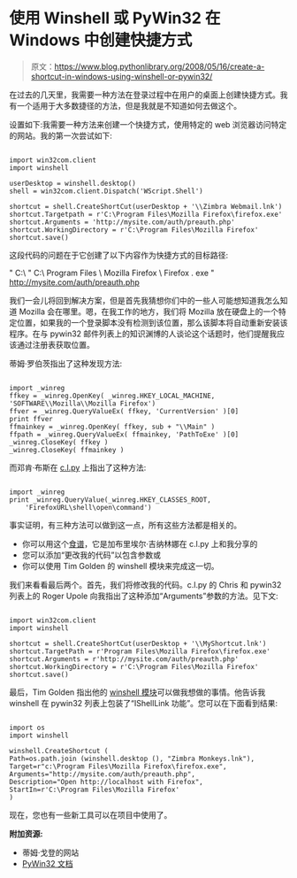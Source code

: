 # 使用 Winshell 或 PyWin32 在 Windows 中创建快捷方式

> 原文：<https://www.blog.pythonlibrary.org/2008/05/16/create-a-shortcut-in-windows-using-winshell-or-pywin32/>

在过去的几天里，我需要一种方法在登录过程中在用户的桌面上创建快捷方式。我有一个适用于大多数捷径的方法，但是我就是不知道如何去做这个。

设置如下:我需要一种方法来创建一个快捷方式，使用特定的 web 浏览器访问特定的网站。我的第一次尝试如下:

```

import win32com.client
import winshell

userDesktop = winshell.desktop()
shell = win32com.client.Dispatch('WScript.Shell')

shortcut = shell.CreateShortCut(userDesktop + '\\Zimbra Webmail.lnk')
shortcut.Targetpath = r'C:\Program Files\Mozilla Firefox\firefox.exe'
shortcut.Arguments = 'http://mysite.com/auth/preauth.php'
shortcut.WorkingDirectory = r'C:\Program Files\Mozilla Firefox'
shortcut.save()

```

这段代码的问题在于它创建了以下内容作为快捷方式的目标路径:

" C:\ " C:\ Program Files \ Mozilla Firefox \ Firefox . exe " http://mysite.com/auth/preauth.php

我们一会儿将回到解决方案，但是首先我猜想你们中的一些人可能想知道我怎么知道 Mozilla 会在哪里。嗯，在我工作的地方，我们将 Mozilla 放在硬盘上的一个特定位置，如果我的一个登录脚本没有检测到该位置，那么该脚本将自动重新安装该程序。在与 pywin32 邮件列表上的知识渊博的人谈论这个话题时，他们提醒我应该通过注册表获取位置。

蒂姆·罗伯茨指出了这种发现方法:

```

import _winreg
ffkey = _winreg.OpenKey( _winreg.HKEY_LOCAL_MACHINE, 'SOFTWARE\\Mozilla\\Mozilla Firefox')
ffver = _winreg.QueryValueEx( ffkey, 'CurrentVersion' )[0]
print ffver
ffmainkey = _winreg.OpenKey( ffkey, sub + "\\Main" )
ffpath = _winreg.QueryValueEx( ffmainkey, 'PathToExe' )[0]
_winreg.CloseKey( ffkey )
_winreg.CloseKey( ffmainkey ) 

```

而邓肯·布斯在 [c.l.py](http://groups.google.com/group/comp.lang.python/browse_frm/thread/19fe19cf2fb89dea#) 上指出了这种方法:

```

import _winreg
print _winreg.QueryValue(_winreg.HKEY_CLASSES_ROOT,
    'FirefoxURL\shell\open\command') 

```

事实证明，有三种方法可以做到这一点，所有这些方法都是相关的。

*   你可以用这个[食谱](http://aspn.activestate.com/ASPN/docs/ActivePython/2.3/pywin32/win32com.shell_and_Windows_Shell_Links.html)，它是加布里埃尔·吉纳林娜在 c.l.py 上和我分享的
*   您可以添加“更改我的代码”以包含参数或
*   你可以使用 Tim Golden 的 winshell 模块来完成这一切。

我们来看看最后两个。首先，我们将修改我的代码。c.l.py 的 Chris 和 pywin32 列表上的 Roger Upole 向我指出了这种添加“Arguments”参数的方法。见下文:

```

import win32com.client
import winshell

shortcut = shell.CreateShortCut(userDesktop + '\\MyShortcut.lnk')
shortcut.TargetPath = r'Program Files\Mozilla Firefox\firefox.exe'
shortcut.Arguments = r'http://mysite.com/auth/preauth.php'
shortcut.WorkingDirectory = r'C:\Program Files\Mozilla Firefox'
shortcut.save() 

```

最后，Tim Golden 指出他的 [winshell 模块](http://pypi.python.org/pypi/winshell/0.2)可以做我想做的事情。他告诉我 winshell 在 pywin32 列表上包装了“IShellLink
功能”。您可以在下面看到结果:

```

import os
import winshell

winshell.CreateShortcut (
Path=os.path.join (winshell.desktop (), "Zimbra Monkeys.lnk"),
Target=r"c:\Program Files\Mozilla Firefox\firefox.exe",
Arguments="http://mysite.com/auth/preauth.php",
Description="Open http://localhost with Firefox",
StartIn=r'C:\Program Files\Mozilla Firefox'
)

```

现在，您也有一些新工具可以在项目中使用了。

**附加资源:**

*   蒂姆·戈登的网站
*   [PyWin32 文档](http://aspn.activestate.com/ASPN/docs/ActivePython/2.5/pywin32/PyWin32.html)